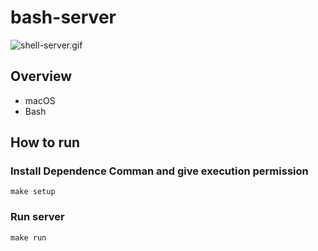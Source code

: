 # bash-server

![shell-server.gif](https://qiita-image-store.s3.ap-northeast-1.amazonaws.com/0/225901/8401eba8-0ddd-7651-1b4c-892d4eb82fc8.gif)

## Overview

- macOS
- Bash

## How to run

### Install Dependence Comman and give execution permission

```
make setup
```

### Run server

```
make run
```
